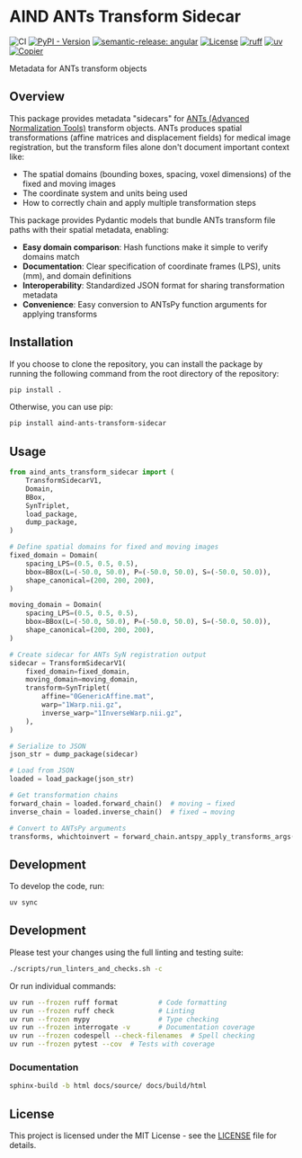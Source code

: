 # AIND ANTs Transform Sidecar

![CI](https://github.com/AllenNeuralDynamics/aind-ants-transform-sidecar/actions/workflows/ci-call.yml/badge.svg)
[![PyPI - Version](https://img.shields.io/pypi/v/aind-ants-transform-sidecar)](https://pypi.org/project/aind-ants-transform-sidecar/)
[![semantic-release: angular](https://img.shields.io/badge/semantic--release-angular-e10079?logo=semantic-release)](https://github.com/semantic-release/semantic-release)
[![License](https://img.shields.io/badge/license-MIT-brightgreen)](LICENSE)
[![ruff](https://img.shields.io/endpoint?url=https://raw.githubusercontent.com/astral-sh/ruff/main/assets/badge/v2.json)](https://github.com/astral-sh/ruff)
[![uv](https://img.shields.io/endpoint?url=https://raw.githubusercontent.com/astral-sh/uv/main/assets/badge/v0.json)](https://github.com/astral-sh/uv)
[![Copier](https://img.shields.io/endpoint?url=https://raw.githubusercontent.com/copier-org/copier/master/img/badge/badge-grayscale-inverted-border.json)](https://github.com/copier-org/copier)

Metadata for ANTs transform objects

## Overview

This package provides metadata "sidecars" for [ANTs (Advanced Normalization Tools)](http://stnava.github.io/ANTs/) transform objects. ANTs produces spatial transformations (affine matrices and displacement fields) for medical image registration, but the transform files alone don't document important context like:

- The spatial domains (bounding boxes, spacing, voxel dimensions) of the fixed and moving images
- The coordinate system and units being used
- How to correctly chain and apply multiple transformation steps

This package provides Pydantic models that bundle ANTs transform file paths with their spatial metadata, enabling:
- **Easy domain comparison**: Hash functions make it simple to verify domains match
- **Documentation**: Clear specification of coordinate frames (LPS), units (mm), and domain definitions
- **Interoperability**: Standardized JSON format for sharing transformation metadata
- **Convenience**: Easy conversion to ANTsPy function arguments for applying transforms

## Installation

If you choose to clone the repository, you can install the package by running the following command from the root directory of the repository:

```bash
pip install .
```

Otherwise, you can use pip:

```bash
pip install aind-ants-transform-sidecar
```

## Usage

```python
from aind_ants_transform_sidecar import (
    TransformSidecarV1,
    Domain,
    BBox,
    SynTriplet,
    load_package,
    dump_package,
)

# Define spatial domains for fixed and moving images
fixed_domain = Domain(
    spacing_LPS=(0.5, 0.5, 0.5),
    bbox=BBox(L=(-50.0, 50.0), P=(-50.0, 50.0), S=(-50.0, 50.0)),
    shape_canonical=(200, 200, 200),
)

moving_domain = Domain(
    spacing_LPS=(0.5, 0.5, 0.5),
    bbox=BBox(L=(-50.0, 50.0), P=(-50.0, 50.0), S=(-50.0, 50.0)),
    shape_canonical=(200, 200, 200),
)

# Create sidecar for ANTs SyN registration output
sidecar = TransformSidecarV1(
    fixed_domain=fixed_domain,
    moving_domain=moving_domain,
    transform=SynTriplet(
        affine="0GenericAffine.mat",
        warp="1Warp.nii.gz",
        inverse_warp="1InverseWarp.nii.gz",
    ),
)

# Serialize to JSON
json_str = dump_package(sidecar)

# Load from JSON
loaded = load_package(json_str)

# Get transformation chains
forward_chain = loaded.forward_chain()  # moving → fixed
inverse_chain = loaded.inverse_chain()  # fixed → moving

# Convert to ANTsPy arguments
transforms, whichtoinvert = forward_chain.antspy_apply_transforms_args()
```

## Development

To develop the code, run:
```bash
uv sync
```

## Development

Please test your changes using the full linting and testing suite:

```bash
./scripts/run_linters_and_checks.sh -c
```

Or run individual commands:
```bash
uv run --frozen ruff format          # Code formatting
uv run --frozen ruff check           # Linting
uv run --frozen mypy                 # Type checking
uv run --frozen interrogate -v       # Documentation coverage
uv run --frozen codespell --check-filenames  # Spell checking
uv run --frozen pytest --cov  # Tests with coverage
```


### Documentation
```bash
sphinx-build -b html docs/source/ docs/build/html
```


## License

This project is licensed under the MIT License - see the [LICENSE](LICENSE) file for details.
